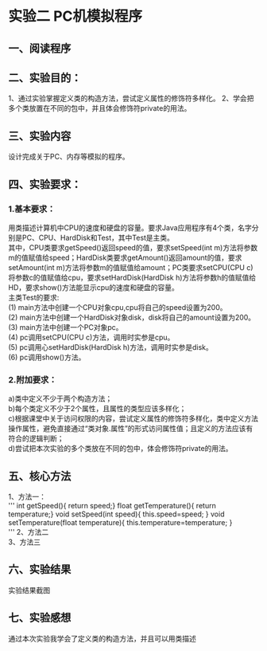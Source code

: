 # 实验二 PC机模拟程序
## 一、阅读程序
## 二、实验目的：  
1、通过实验掌握定义类的构造方法，尝试定义属性的修饰符多样化。
2、学会把多个类放置在不同的包中，并且体会修饰符private的用法。  
## 三、实验内容  
设计完成关于PC、内存等模拟的程序。
## 四、实验要求：
### 1.基本要求：  
用类描述计算机中CPU的速度和硬盘的容量。要求Java应用程序有4个类，名字分别是PC、CPU、HardDisk和Test，其中Test是主类。  
其中，CPU类要求getSpeed()返回speed的值，要求setSpeed(int m)方法将参数m的值赋值给speed；HardDisk类要求getAmount()返回amount的值，要求setAmount(int m)方法将参数m的值赋值给amount；PC类要求setCPU(CPU c)将参数c的值赋值给cpu，要求setHardDisk(HardDisk h)方法将参数h的值赋值给HD，要求show()方法能显示cpu的速度和硬盘的容量。  
主类Test的要求:  
(1) main方法中创建一个CPU对象cpu,cpu将自己的speed设置为200。  
(2) main方法中创建一个HardDisk对象disk，disk将自己的amount设置为200。  
(3) main方法中创建一个PC对象pc。  
(4) pc调用setCPU(CPU c)方法，调用时实参是cpu。  
(5) pc调用心setHardDisk(HardDisk h)方法，调用时实参是disk。  
(6) pc调用show()方法。
### 2.附加要求：  
a)类中定义不少于两个构造方法；  
b)每个类定义不少于2个属性，且属性的类型应该多样化；  
c)根据课堂中关于访问权限的内容，尝试定义属性的修饰符多样化，类中定义方法操作属性，避免直接通过“类对象.属性”的形式访问属性值；且定义的方法应该有符合的逻辑判断；  
d)尝试把本次实验的多个类放在不同的包中，体会修饰符private的用法。 
## 五、核心方法  
1、方法一：  
'''
int getSpeed(){
		return speed;}
	float getTemperature(){
		return temperature;}
	void setSpeed(int speed){
		this.speed=speed;
	}
	void setTemperature(float temperature){
		this.temperature=temperature;
	}  
'''
2、方法二  
3、方法三
## 六、实验结果  
实验结果截图
## 七、实验感想  
通过本次实验我学会了定义类的构造方法，并且可以用类描述  


  
